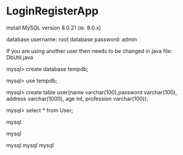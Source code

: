 # LoginRegisterApp

install MySQL version 8.0.21   (ie. 8.0.x)

database username: root
database password: admin

If you are using another user then needs to be changed in java file: DbUtil.java

mysql> create database tempdb;

mysql> use tempdb;

mysql> create table user(name varchar(100),password varchar(100), address varchar(1000), age int, profession varchar(100));

mysql> select * from User;

mysql

mysql

mysql
mysql
mysql
